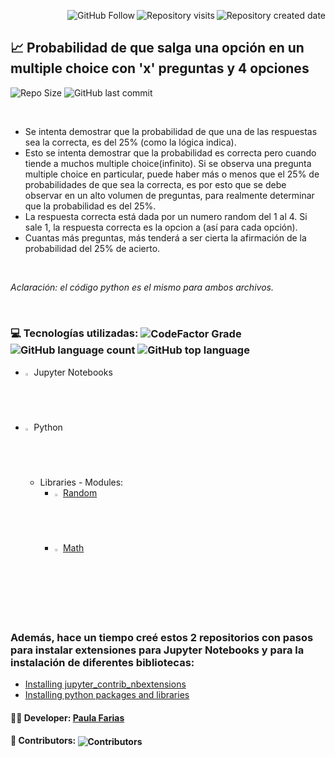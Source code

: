 <!--Create Badges on https://pufler.dev/git-badges/ and https://shields.io/category/social-->

<img alt="Repository created date" align="right" src="https://badges.pufler.dev/created/pauladanielafarias/probabilidad_multiple_choice?style=social&color=black&logo=github"> <img alt="Repository visits" align="right" src="https://badges.pufler.dev/visits/pauladanielafarias/probabilidad_multiple_choice?style=social&color=purple&logo=github"> <a src="https://github.com/pauladanielafarias/?tab=follow"><img alt="GitHub Follow" align="right" src="https://img.shields.io/github/followers/pauladanielafarias?label=Follow&style=social"></a> 
<br>


## 📈 Probabilidad de que salga una opción en un multiple choice con 'x' preguntas y 4 opciones
 
<img alt="Repo Size" src="https://img.shields.io/github/repo-size/pauladanielafarias/probabilidad_multiple_choice?style=flat&logo=github">  <img alt="GitHub last commit" src="https://img.shields.io/github/last-commit/pauladanielafarias/probabilidad_multiple_choice">

<br>

- Se intenta demostrar que la probabilidad de que una de las respuestas sea la correcta, es del 25% (como la lógica indica).
- Esto se intenta demostrar que la probabilidad es correcta pero cuando tiende a muchos multiple choice(infinito). Si se observa una pregunta multiple choice en particular, puede haber más o menos que el 25% de probabilidades de que sea la correcta, es por esto que se debe observar en un alto volumen de preguntas, para realmente determinar que la probabilidad es del 25%.
- La respuesta correcta está dada por un numero random del 1 al 4. Si sale 1, la respuesta correcta es la opcion a (así para cada opción).
- Cuantas más preguntas, más tenderá a ser cierta la afirmación de la probabilidad del 25% de acierto.

<br>

_Aclaración: el código python es el mismo para ambos archivos._

<br>

### :computer: Tecnologías utilizadas: <img align="center" alt="CodeFactor Grade" src="https://img.shields.io/codefactor/grade/github/pauladanielafarias/probabilidad_multiple_choice/master?&logo=codefactor&logoColor=green"> <img align="center" alt="GitHub language count" src="https://img.shields.io/github/languages/count/pauladanielafarias/probabilidad_multiple_choice">  <img alt="GitHub top language" align="center" src="https://img.shields.io/github/languages/top/pauladanielafarias/probabilidad_multiple_choice">

- <img width="2%" src="https://www.vectorlogo.zone/logos/jupyter/jupyter-icon.svg"> Jupyter Notebooks
- <img width="2%" src="https://www.vectorlogo.zone/logos/python/python-vertical.svg"> Python
  - Libraries - Modules:
    - <img width="2%" src="https://www.vectorlogo.zone/logos/python/python-icon.svg"> [Random](https://www.w3schools.com/python/module_random.asp)
    - <img width="2%" src="https://www.vectorlogo.zone/logos/python/python-icon.svg"> [Math](https://www.w3schools.com/python/module_math.asp)
 
 <br>

### Además, hace un tiempo creé estos 2 repositorios con pasos para instalar extensiones para Jupyter Notebooks y para la instalación de diferentes bibliotecas:
- [Installing jupyter_contrib_nbextensions](https://github.com/pauladanielafarias/jupyter_contrib_nbextensions)
- [Installing python packages and libraries](https://github.com/pauladanielafarias/python_libraries/)


#### :woman_technologist: **Developer:** [Paula Farias](https://linkedin.com/in/paulafarias)

#### :busts_in_silhouette: Contributors: <img alt="Contributors" align="center" src="https://badges.pufler.dev/contributors/pauladanielafarias/probabilidad_multiple_choice?size=50&padding=5&bots=true">

